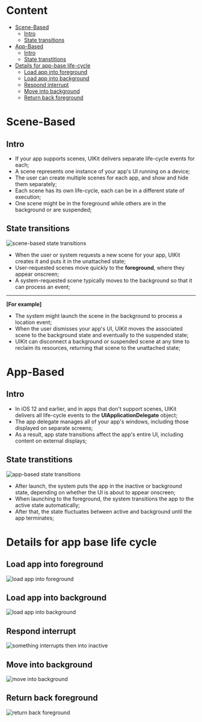 # Content
* [Scene-Based](#Scene-Based)     
  * [Intro](#Intro)     
  * [State transitions](#State-transitions)     
* [App-Based](#App-Based)     
  * [Intro](#Intro)     
  * [State transtitions](#State-transtitions)     
* [Details for app-base life-cycle](#Details-for-app-base-life-cycle)     
  * [Load app into foreground](#Load-app-into-foreground)     
  * [Load app into background](#Load-app-into-background)     
  * [Respond interrupt](#Respond-interrupt)     
  * [Move into background](#Move-into-background)     
  * [Return back foreground](#Return-back-foreground)     

# Scene-Based
## Intro
* If your app supports scenes, UIKit delivers separate life-cycle events for each;
* A scene represents one instance of your app's UI running on a device;
* The user can create multiple scenes for each app, and show and hide them separately;
* Each scene has its own life-cycle, each can be in a different state of execution;
* One scene might be in the foreground while others are in the background or are suspended;

## State transitions
![scene-based state transitions](https://github.com/iii17-grace/AppleDocumentation/blob/master/Images/scene-based%20state%20transitions.png)
* When the user or system requests a new scene for your app, UIKit creates it and puts it in the unattached state;
* User-requested scenes move quickly to the **foreground**, where they appear onscreen;
* A system-requested scene typically moves to the background so that it can process an event;

----
**[For example]**
* The system might launch the scene in the background to process a location event;
*  When the user dismisses your app's UI, UIKit moves the associated scene to the background state and eventually to the suspended state;
*  UIKit can disconnect a background or suspended scene at any time to reclaim its resources, returning that scene to the unattached state;


# App-Based
## Intro
* In iOS 12 and earlier, and in apps that don't support scenes, UIKit delivers all life-cycle events to the **UIApplicationDelegate**  object;
* The app delegate manages all of your app's windows, including those displayed on separate screens;
* As a result, app state transitions affect the app's entire UI, including content on external displays;

## State transtitions
![app-based state transitions](https://github.com/iii17-grace/AppleDocumentation/blob/master/Images/app-based%20state%20transitions.png)
* After launch, the system puts the app in the inactive or background state, depending on whether the UI is about to appear onscreen;
* When launching to the foreground, the system transitions the app to the active state automatically;
* After that, the state fluctuates between active and background until the app terminates;

# Details for app base life cycle
## Load app into foreground 
![load app into foreground](https://github.com/iii17-grace/AppleDocumentation/blob/master/Images/load%20app%20into%20foreground.png)

## Load app into background
![load app into background](https://github.com/iii17-grace/AppleDocumentation/blob/master/Images/load%20app%20into%20background.png)

## Respond interrupt
![something interrupts then into inactive](https://github.com/iii17-grace/AppleDocumentation/blob/master/Images/something%20interrupts%20then%20into%20inactive.png)

## Move into background
![move into background](https://github.com/iii17-grace/AppleDocumentation/blob/master/Images/move%20into%20background.pngg)

## Return back foreground
![return back foreground](https://github.com/iii17-grace/AppleDocumentation/blob/master/Images/return%20back%20foreground.png)


